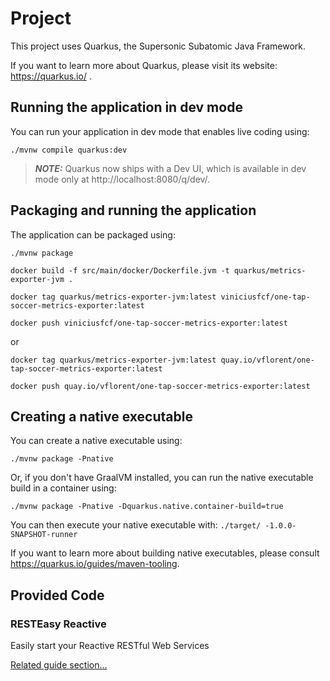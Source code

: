 #   Project

This project uses Quarkus, the Supersonic Subatomic Java Framework.

If you want to learn more about Quarkus, please visit its website: https://quarkus.io/ .

## Running the application in dev mode

You can run your application in dev mode that enables live coding using:
```shell script
./mvnw compile quarkus:dev
```

> **_NOTE:_**  Quarkus now ships with a Dev UI, which is available in dev mode only at http://localhost:8080/q/dev/.

## Packaging and running the application

The application can be packaged using:
```shell script
./mvnw package
```
```shell script
docker build -f src/main/docker/Dockerfile.jvm -t quarkus/metrics-exporter-jvm .
```

```shell script
docker tag quarkus/metrics-exporter-jvm:latest viniciusfcf/one-tap-soccer-metrics-exporter:latest
```

```shell script
docker push viniciusfcf/one-tap-soccer-metrics-exporter:latest
```

or

```shell script
docker tag quarkus/metrics-exporter-jvm:latest quay.io/vflorent/one-tap-soccer-metrics-exporter:latest
```

```shell script
docker push quay.io/vflorent/one-tap-soccer-metrics-exporter:latest
```

## Creating a native executable

You can create a native executable using: 
```shell script
./mvnw package -Pnative
```

Or, if you don't have GraalVM installed, you can run the native executable build in a container using: 
```shell script
./mvnw package -Pnative -Dquarkus.native.container-build=true
```

You can then execute your native executable with: `./target/ -1.0.0-SNAPSHOT-runner`

If you want to learn more about building native executables, please consult https://quarkus.io/guides/maven-tooling.

## Provided Code

### RESTEasy Reactive

Easily start your Reactive RESTful Web Services

[Related guide section...](https://quarkus.io/guides/getting-started-reactive#reactive-jax-rs-resources)

